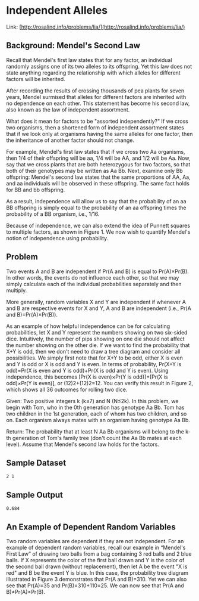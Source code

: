 # Independent Alleles

Link: [http://rosalind.info/problems/lia/](http://rosalind.info/problems/lia/)

## Background: Mendel's Second Law

Recall that Mendel's first law states that for any factor, an individual randomly assigns one of its two alleles to its offspring. Yet this law does not state anything regarding the relationship with which alleles for different factors will be inherited.

After recording the results of crossing thousands of pea plants for seven years, Mendel surmised that alleles for different factors are inherited with no dependence on each other. This statement has become his second law, also known as the law of independent assortment.

What does it mean for factors to be "assorted independently?" If we cross two organisms, then a shortened form of independent assortment states that if we look only at organisms having the same alleles for one factor, then the inheritance of another factor should not change.

For example, Mendel's first law states that if we cross two Aa organisms, then 1/4 of their offspring will be aa, 1/4 will be AA, and 1/2 will be Aa. Now, say that we cross plants that are both heterozygous for two factors, so that both of their genotypes may be written as Aa Bb. Next, examine only Bb offspring: Mendel's second law states that the same proportions of AA, Aa, and aa individuals will be observed in these offspring. The same fact holds for BB and bb offspring.

As a result, independence will allow us to say that the probability of an aa BB offspring is simply equal to the probability of an aa offspring times the probability of a BB organism, i.e., 1/16.

Because of independence, we can also extend the idea of Punnett squares to multiple factors, as shown in Figure 1. We now wish to quantify Mendel's notion of independence using probability.

## Problem

Two events A and B are independent if Pr(A and B) is equal to Pr(A)×Pr(B). In other words, the events do not influence each other, so that we may simply calculate each of the individual probabilities separately and then multiply.

More generally, random variables X and Y are independent if whenever A and B are respective events for X and Y, A and B are independent (i.e., Pr(A and B)=Pr(A)×Pr(B)).

As an example of how helpful independence can be for calculating probabilities, let X and Y represent the numbers showing on two six-sided dice. Intuitively, the number of pips showing on one die should not affect the number showing on the other die. If we want to find the probability that X+Y is odd, then we don't need to draw a tree diagram and consider all possibilities. We simply first note that for X+Y to be odd, either X is even and Y is odd or X is odd and Y is even. In terms of probability, Pr(X+Y is odd)=Pr(X is even and Y is odd)+Pr(X is odd and Y is even). Using independence, this becomes [Pr(X is even)×Pr(Y is odd)]+[Pr(X is odd)×Pr(Y is even)], or (12)2+(12)2=12. You can verify this result in Figure 2, which shows all 36 outcomes for rolling two dice.

Given: Two positive integers k (k≤7) and N (N≤2k). In this problem, we begin with Tom, who in the 0th generation has genotype Aa Bb. Tom has two children in the 1st generation, each of whom has two children, and so on. Each organism always mates with an organism having genotype Aa Bb.

Return: The probability that at least N Aa Bb organisms will belong to the k-th generation of Tom's family tree (don't count the Aa Bb mates at each level). Assume that Mendel's second law holds for the factors.

## Sample Dataset

```
2 1
```

## Sample Output

```
0.684
```

## An Example of Dependent Random Variables

Two random variables are dependent if they are not independent. For an example of dependent random variables, recall our example in “Mendel's First Law” of drawing two balls from a bag containing 3 red balls and 2 blue balls. If X represents the color of the first ball drawn and Y is the color of the second ball drawn (without replacement), then let A be the event "X is red" and B be the event Y is blue. In this case, the probability tree diagram illustrated in Figure 3 demonstrates that Pr(A and B)=310. Yet we can also see that Pr(A)=35 and Pr(B)=310+110=25. We can now see that Pr(A and B)≠Pr(A)×Pr(B).